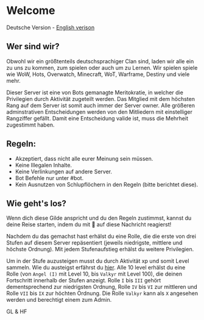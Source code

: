# Welcome

Deutsche Version - [English verison](https://github.com/V-a-k-y-r-i-e/server-docs/blob/main/welcome/welcome.md)

## **Wer sind wir?**

Obwohl wir ein größtenteils deutschsprachiger Clan sind, laden wir alle ein zu uns zu kommen, zum spielen oder auch um zu Lernen.
Wir spielen spiele wie WoW, Hots, Overwatch, Minecraft, WoT, Warframe, Destiny und viele mehr.

Dieser Server ist eine von Bots gemanagte Meritokratie, in welcher die Privilegien durch Aktivität zugeteilt werden.
Das Mitglied mit dem höchsten Rang auf dem Server ist somit auch immer der Server owner. Alle größeren adminstrativen Entscheidungen werden von den Mitliedern mit einstelliger Rangziffer gefällt. Damit eine Entscheidung valide ist, muss die Mehrheit zugestimmt haben.

## **Regeln:**

- Akzeptiert, dass nicht alle eurer Meinung sein müssen.
- Keine Illegalen Inhalte.
- Keine Verlinkungen auf andere Server.
- Bot Befehle nur unter #bot.
- Kein Ausnutzen von Schlupflöchern in den Regeln (bitte berichtet diese).

## **Wie geht's los?**

Wenn dich diese Gilde anspricht und du den Regeln zustimmst, kannst du deine Reise starten, indem du mit 🚀 auf diese Nachricht reagierst!

Nachdem du das gemachst hast erhälst du eine Rolle, die die erste von drei Stufen auf diesem Server repäsentiert (jeweils niedrigste, mittlere und höchste Ordnung). Mit jedem Stufenaufstieg erhälst du weitere Privilegien.

Um in der Stufe auzusteigen musst du durch Aktivität xp und somit Level sammeln. Wie du austeigst erfährst du [hier](https://github.com/Sntx626/Yggdrasil-Experience/blob/yggdrasil/README.md). Alle 10 level erhälst du eine Rolle (von `Angel (I)` mit Level 10, bis `Valkyr` mit Level 100), die deinen Fortschritt innerhalb der Stufen anzeigt. Rolle `I` bis `III` gehört dementsprechend zur niedrigsten Ordnung, Rolle `IV` bis `VI` zur mittleren und Rolle `VII` bis `IX` zur höchten Ordnung. Die Rolle `Valkyr` kann als `X` angesehen werden und berechtigt einem zum Admin.

GL & HF
